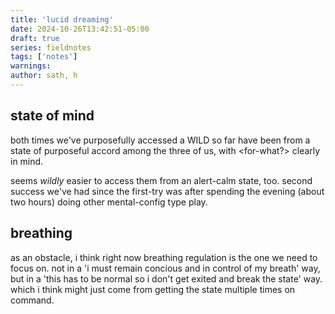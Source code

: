 ```yaml
---
title: 'lucid dreaming'
date: 2024-10-26T13:42:51-05:00
draft: true
series: fieldnotes
tags: ['notes']
warnings:
author: sath, h
---
```


## state of mind

both times we've purposefully accessed a WILD so far have been from a state of purposeful accord among the three of us, with <for-what?> clearly in mind.

seems *wildly* easier to access them from an alert-calm state, too. second success we've had since the first-try was after spending the evening (about two hours) doing other mental-config type play.


## breathing

as an obstacle, i think right now breathing regulation is the one we need to focus on. not in a 'i must remain concious and in control of my breath' way, but in a 'this has to be normal so i don't get exited and break the state' way. which i think might just come from getting the state multiple times on command.
